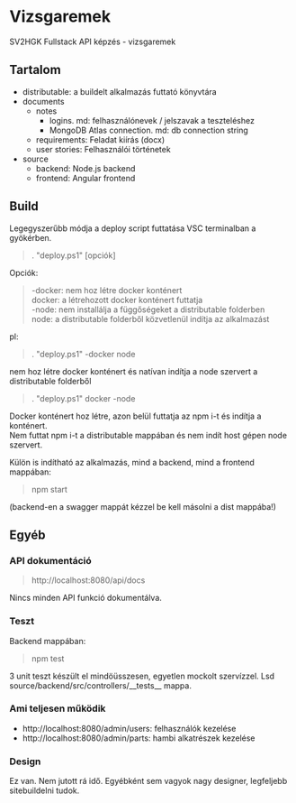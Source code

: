 # **Vizsgaremek**
SV2HGK Fullstack API képzés - vizsgaremek


## **Tartalom**
- distributable: a buildelt alkalmazás futtató könyvtára
- documents
    - notes
        - logins. md: felhasználónevek / jelszavak a teszteléshez
        - MongoDB Atlas connection. md: db connection string
    - requirements: Feladat kiírás (docx)
    - user stories: Felhasználói történetek
- source
    - backend: Node.js backend
    - frontend: Angular frontend

## **Build**
Legegyszerűbb módja a deploy script futtatása VSC terminalban a gyökérben.

> . "deploy.ps1" [opciók]

Opciók:
> -docker: nem hoz létre docker konténert<br>
docker: a létrehozott docker konténert futtatja<br>
-node: nem installálja a függőségeket a distributable folderben<br>
node: a distributable folderből közvetlenül indítja az alkalmazást<br>

pl:
> . "deploy.ps1" -docker node<br>

nem hoz létre docker konténert és natívan indítja a node szervert a distributable folderből<br>

> . "deploy.ps1" docker -node<br>

Docker konténert hoz létre, azon belül futtatja az npm i-t és indítja a konténert. <br>
Nem futtat npm i-t a distributable mappában és nem indít host gépen node szervert.<br>


Külön is indítható az alkalmazás, mind a backend, mind a frontend mappában:
> npm start<br>

(backend-en a swagger mappát kézzel be kell másolni a dist mappába!)

## **Egyéb**
### **API dokumentáció**
> http://localhost:8080/api/docs

Nincs minden API funkció dokumentálva.
### **Teszt**
Backend mappában:
> npm test

3 unit teszt készült el mindöüsszesen, egyetlen mockolt szervízzel. Lsd source/backend/src/controllers/_\_tests__ mappa.

### **Ami teljesen működik**
- http://localhost:8080/admin/users: felhasználók kezelése
- http://localhost:8080/admin/parts: hambi alkatrészek kezelése

### **Design**
Ez van. Nem jutott rá idő. Egyébként sem vagyok nagy designer, legfeljebb sitebuildelni tudok.
